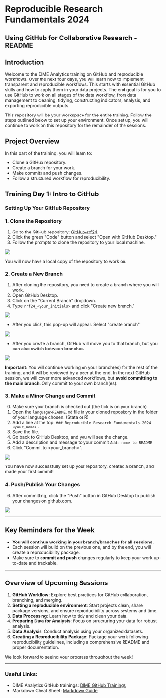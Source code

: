 # Reproducible Research Fundamentals 2024
## Using GitHub for Collaborative Research - README

## Introduction

Welcome to the DIME Analytics training on GitHub and reproducible workflows. Over the next four days, you will learn how to implement transparent and reproducible workflows. This starts with essential GitHub skills and how to apply them in your data projects. The end goal is for you to use GitHub to work on all stages of the data workflow, from data management to cleaning, tidying, constructing indicators, analysis, and exporting reproducible outputs.

This repository will be your workspace for the entire training. Follow the steps outlined below to set up your environment. Once set up, you will continue to work on this repository for the remainder of the sessions.

## Project Overview

In this part of the training, you will learn to:

- Clone a GitHub repository.
- Create a branch for your work.
- Make commits and push changes.
- Follow a structured workflow for reproducibility.

## Training Day 1: Intro to GitHub

### Setting Up Your GitHub Repository

### 1. Clone the Repository

1. Go to the GitHub repository: [GitHub-rrf24](https://github.com/dime-wb-trainings/GitHub-rrf-24).
2. Click the green "Code" button and select "Open with GitHub Desktop."
3. Follow the prompts to clone the repository to your local machine.

![](img/clone.png)

You will now have a local copy of the repository to work on.

### 2. Create a New Branch

1. After cloning the repository, you need to create a branch where you will work.
2. Open GitHub Desktop.
3. Click on the "Current Branch" dropdown.
4. Type `rrf24_<your_initials>` and click "Create new branch."

![](img/create_branch.png)

- After you click, this pop-up will appear. Select "create branch"

![](img/create_branch2.png)

- After you create a branch, GitHub will move you to that branch, but you can also switch between branches.

![](img/change_branch.png)

**Important**: You will continue working on your branch(es) for the rest of the training, and it will be reviewed by a peer at the end. In the next GitHub session, we will cover more advanced workflows, but **avoid committing to the main branch**. Only commit to your own branch(es).

### 3. Make a Minor Change and Commit

0. Make sure your branch is checked out (the tick is on your branch)
1. Open the `language>README.md` file in your cloned repository in the folder of your language chosen. (Stata or R)
2. Add a line at the top: `### Reproducible Research Fundamentals 2024 <your_name>.`
3. Save the file.
4. Go back to GitHub Desktop, and you will see the change.
5. Add a description and message to your commit `Add: name to README` 
6. Click "Commit to <your_branch>".

![](img/commit.png)

You have now successfully set up your repository, created a branch, and made your first commit!

### 4. Push/Publish Your Changes

6. After committing, click the "Push" button in GitHub Desktop to publish your changes on github.com.

![](img/push.png)

---

## Key Reminders for the Week

- **You will continue working in your branch/branches for all sessions.**
- Each session will build on the previous one, and by the end, you will create a reproducibility package.
- Make sure to **commit and push** changes regularly to keep your work up-to-date and trackable.

---

## Overview of Upcoming Sessions

1. **GitHub Workflow**: Explore best practices for GitHub collaboration, branching, and merging.
2. **Setting a reproducible environment**: Start projects clean, share package versions, and ensure reproducibility across systems and time.
3. **Data Processing**: Learn how to tidy and clean your data.
4. **Preparing Data for Analysis**: Focus on structuring your data for robust analysis.
5. **Data Analysis**: Conduct analysis using your organized datasets.
6. **Creating a Reproducibility Package**: Package your work following reproducibility guidelines, including a comprehensive README and proper documentation.

We look forward to seeing your progress throughout the week!

---

### Useful Links:

- DIME Analytics GitHub trainings: [DIME GitHub Trainings](https://osf.io/e54gy/)
- Markdown Cheat Sheet: [Markdown Guide](https://www.markdownguide.org/cheat-sheet/)
